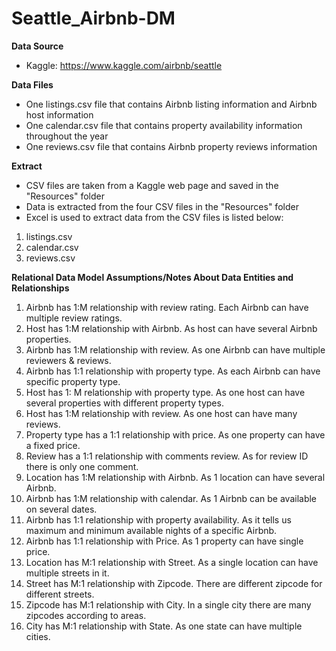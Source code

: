 # Seattle_Airbnb-DM

**Data Source**
- Kaggle: https://www.kaggle.com/airbnb/seattle

**Data Files**
- One listings.csv file that contains Airbnb listing information and Airbnb host information
- One calendar.csv file that contains property availability information throughout the year
- One reviews.csv file that contains Airbnb property reviews information

**Extract**
- CSV files are taken from a Kaggle web page and saved in the "Resources" folder
- Data is extracted from the four CSV files in the "Resources" folder
- Excel is used to extract data from the CSV files is listed below:
1. listings.csv
2. calendar.csv
3. reviews.csv


**Relational Data Model
Assumptions/Notes About Data Entities and Relationships**

1.	Airbnb has 1:M relationship with review rating. Each Airbnb can have multiple review ratings.
2.	Host has 1:M relationship with Airbnb. As host can have several Airbnb properties.
3.	Airbnb has 1:M relationship with review. As one Airbnb can have multiple reviewers & reviews.
4.	Airbnb has 1:1 relationship with property type. As each Airbnb can have specific property type.
5.	Host has 1: M relationship with property type. As one host can have several properties with different property types.
6.	Host has 1:M relationship with review. As one host can have many reviews.
7.	Property type has a 1:1 relationship with price. As one property can have a fixed price.
8.	Review has a 1:1 relationship with comments review. As for review ID there is only one comment.
9.	Location has 1:M relationship with Airbnb. As 1 location can have several Airbnb.
10.	Airbnb has 1:M relationship with calendar. As 1 Airbnb can be available on several dates.
11.	Airbnb has 1:1 relationship with property availability. As it tells us maximum and minimum available nights of a specific Airbnb.
12.	Airbnb has 1:1 relationship with Price. As 1 property can have single price.
13.	Location has M:1 relationship with Street. As a single location can have multiple streets in it.
14.	Street has M:1 relationship with Zipcode. There are different zipcode for different streets.
15.	Zipcode has M:1 relationship with City. In a single city there are many zipcodes according to areas.
16.	City has M:1 relationship with State. As one state can have multiple cities.

